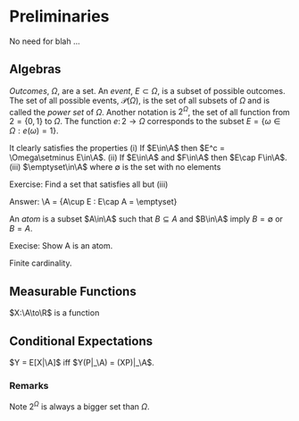 # Preliminaries

No need for blah ...

## Algebras

_Outcomes_, $\Omega$, are a set.
An _event_, $E\subset\Omega$, is a subset of possible outcomes.
The set of all possible events, $\mathcal{P}(\Omega)$, is the
set of all subsets of $\Omega$ and is called the _power set_ of $\Omega$.
Another notation is $2^\Omega$, the set of all function from
$2 = \{0,1\}$ to $\Omega$. The function $e\colon 2\to\Omega$
corresponds to the subset $E = \{\omega\in\Omega : e(\omega) = 1\}$.

It clearly satisfies the properties
(i) If $E\in\A$ then $E^c = \Omega\setminus E\in\A$.
(ii) If $E\in\A$ and $F\in\A$ then $E\cap F\in\A$.
(iii) $\emptyset\in\A$ where $\emptyset$ is the set with no elements

Exercise: Find a set that satisfies all but (iii)

Answer: \A = {A\cup E : E\cap A = \emptyset}

An _atom_ is a subset $A\in\A$ such that $B\subseteq A$ and $B\in\A$
imply $B = \emptyset$ or $B = A$.

Execise: Show A is an atom.

Finite cardinality.

## Measurable Functions

$X:\A\to\R$ is a function

## Conditional Expectations

$Y = E[X|\A]$ iff $Y(P|_\A) = (XP)|_\A$.

### Remarks

Note $2^\Omega$ is always a bigger set than $\Omega$.
